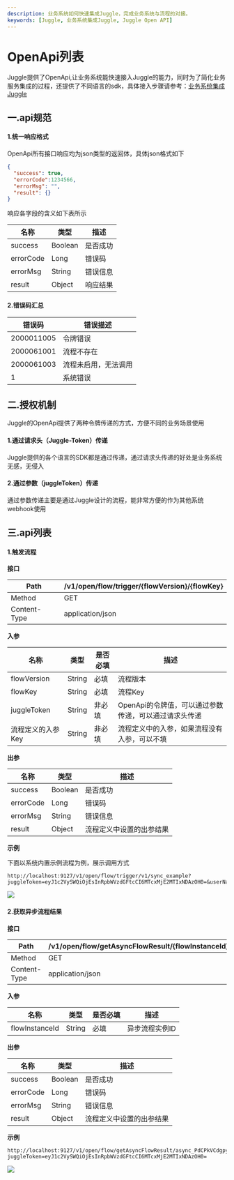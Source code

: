 ```yaml
---
description: 业务系统如何快速集成Juggle，完成业务系统与流程的对接。
keywords: [Juggle, 业务系统集成Juggle, Juggle Open API]
---
```


# OpenApi列表
Juggle提供了OpenApi,让业务系统能快速接入Juggle的能力，同时为了简化业务服务集成的过程，还提供了不同语言的sdk，具体接入步骤请参考：[业务系统集成Juggle](https://www.juggle.plus/docs/guide/integration/)

## 一.api规范

#### 1.统一响应格式

OpenApi所有接口响应均为json类型的返回体，具体json格式如下

```json
{
  "success": true,
  "errorCode":1234566,
  "errorMsg": "",
  "result": {}
}
```

响应各字段的含义如下表所示

| 名称      | 类型    | 描述     |
| --------- | ------- | -------- |
| success   | Boolean | 是否成功 |
| errorCode | Long    | 错误码   |
| errorMsg  | String  | 错误信息 |
| result    | Object  | 响应结果 |

#### 2.错误码汇总

| 错误码     | 错误描述             |
| ---------- | -------------------- |
| 2000011005 | 令牌错误             |
| 2000061001 | 流程不存在           |
| 2000061003 | 流程未启用，无法调用 |
| 1          | 系统错误             |

## 二.授权机制

Juggle的OpenApi提供了两种令牌传递的方式，方便不同的业务场景使用

#### 1.通过请求头（Juggle-Token）传递

Juggle提供的各个语言的SDK都是通过传递，通过请求头传递的好处是业务系统无感，无侵入

#### 2.通过参数（juggleToken）传递

通过参数传递主要是通过Juggle设计的流程，能非常方便的作为其他系统webhook使用



## 三.api列表

#### 1.触发流程

**接口**

| Path         | /v1/open/flow/trigger/{flowVersion}/{flowKey} |
| ------------ | --------------------------------------------- |
| Method       | GET                                           |
| Content-Type | application/json                              |

**入参**

| 名称              | 类型   | 是否必填 | 描述                                                  |
| ----------------- | ------ | -------- | ----------------------------------------------------- |
| flowVersion       | String | 必填     | 流程版本                                              |
| flowKey           | String | 必填     | 流程Key                                               |
| juggleToken       | String | 非必填   | OpenApi的令牌值，可以通过参数传递，可以通过请求头传递 |
| 流程定义的入参Key | String | 非必填   | 流程定义中的入参，如果流程没有入参，可以不填          |

**出参**

| 名称      | 类型    | 描述                     |
| --------- | ------- | ------------------------ |
| success   | Boolean | 是否成功                 |
| errorCode | Long    | 错误码                   |
| errorMsg  | String  | 错误信息                 |
| result    | Object  | 流程定义中设置的出参结果 |

**示例**

下面以系统内置示例流程为例，展示调用方式

```
http://localhost:9127/v1/open/flow/trigger/v1/sync_example?juggleToken=eyJ1c2VySWQiOjEsInRpbWVzdGFtcCI6MTcxMjE2MTIxNDAzOH0=&userName=juggle&password=123456&deposit=1000.00
```

![](/juggle/images/guide/integration/openapi_trigger_flow.png)


#### 2.获取异步流程结果

**接口**

| Path         | /v1/open/flow/getAsyncFlowResult/{flowInstanceId} |
| ------------ | ------------------------------------------------- |
| Method       | GET                                               |
| Content-Type | application/json                                  |

**入参**

| 名称           | 类型   | 是否必填 | 描述           |
| -------------- | ------ | -------- | -------------- |
| flowInstanceId | String | 必填     | 异步流程实例ID |

**出参**

| 名称      | 类型    | 描述                     |
| --------- | ------- | ------------------------ |
| success   | Boolean | 是否成功                 |
| errorCode | Long    | 错误码                   |
| errorMsg  | String  | 错误信息                 |
| result    | Object  | 流程定义中设置的出参结果 |

**示例**

```
http://localhost:9127/v1/open/flow/getAsyncFlowResult/async_PdCPkVCdgpyAB2e0?juggleToken=eyJ1c2VySWQiOjEsInRpbWVzdGFtcCI6MTcxMjE2MTIxNDAzOH0=
```


![](/juggle/images/guide/integration/openapi_get_flow_result.png)